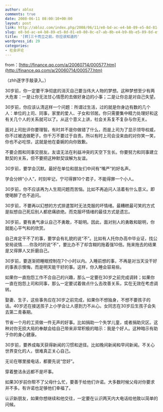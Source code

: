 ```yaml
---
author: abloz
comments: true
date: 2008-06-11 08:00:10+00:00
layout: post
link: http://abloz.com/index.php/2008/06/11/e8-bd-ac-e4-b8-89-e5-8d-81-e8-80-8c-e7-ab-8b-e4-b9-8b-e5-89-8d-ef-bc-8c-e4-bd-a0-e5-ba-94-e8-af-a5-e7-9f-a5-e9-81-93-e7-9a-84/
slug: e8-bd-ac-e4-b8-89-e5-8d-81-e8-80-8c-e7-ab-8b-e4-b9-8b-e5-89-8d-ef-bc-8c-e4-bd-a0-e5-ba-94-e8-af-a5-e7-9f-a5-e9-81-93-e7-9a-84
title: '[转]三十而立之前，你应该知道的'
wordpress_id: 29
categories:
- 社会评论
---
```


from：[http://finance.qq.com/a/20060714/000577.htm](http://finance.qq.com/a/20060714/000577.htm)

（zhh逐字手敲录入。）

30岁前，你一定要干净彻底的消灭自己要当伟大人物的梦想。这种梦想至少有两大危害：一是让你无法甘心情愿的去做好身边的小事；二是让你总是对自己失望。

30岁前，你应该认清这样一个问题：所谓过生活，过的就是你身边有数的几个人：单位的上司、同事，家里的爱人、子女和邻居。你只需要集中精力处理好和这有关几个人的关系就可以了。从这个意义上讲，社会关系复不复杂与你无关。

面对上司批评你要理智。有时并不是你做错了什么，而是上司为了显示领导权威，你不过被选做靶子。你千万不要过于自责。所以有时上司会没来由的对你笑一笑，你也不必吃惊，这就是他在委婉的向你致歉。

不要企图和同事交朋友。友谊无法在利益冲突的天空下生长。你要努力和同事建立默契的关系，但不要把这种默契误解为友谊。

30岁前，要学会沉默。最好在单位和朋友们中间有“嘴严”的好名声。

学会分辨“小人”，时刻牢记，宁可得罪10个君子，不能得罪一个小人。

30岁前，你不应该再为人生观问题而苦恼。比如不再追问人活着有什么意义。即使喝醉了也不追问。

30岁前，不要再以幻想的方式排遣暂时无法克服的坏情绪。最糟糕最可笑的方式是拟想自己死后别人都悲痛欲绝。而克服坏情绪的最佳方式是遗忘。

30岁前，要有勇气承认自己不勇敢，不聪明。因此，面对别人的勇敢和聪明，你就能心平气和的欣赏。

自己肯定干不了的事，要学会有礼貌的说“不”。比如有人托你办高中毕业证，找公安局说情……你及时的说“不”，要比办不了却含糊的拖着强10倍。拖来拖去的结果是又得罪人又折磨自己。

30岁前，要逐渐把睡眠控制在7个小时以内。入睡前想的事，不再是对当天没干好的事表示懊悔，而是明天能干好的事。这样，你入睡会容易些。

如果你一直抱怨工作不合自己的兴趣，那么一定要在30岁之前完成调转；如果你一直在抱怨上司和同事，那么一定要试着做点什么去改善关系，实在无效在考虑调转。

娶妻、生子，这些事务应在30岁之前完成，如果你不想独身，不想不要孩子的话。40岁还在接送孩子上小学会让人感到力不从心。女同志在30岁后生孩子会失去第二青春期。

节省一个月的工资做一件无声的好事。比如捐助一个失学儿童，或者捐助灾区。这种对你无损大局的奉献会给自己带来非常积极的暗示：我是个好人。这种暗示有助于你的身心健康。

30岁前，要养成每天获得新闻的习惯和途径。比如晚间新闻和早间新闻。不关心世界变化的人，很难真正关心自己。

无论在哪里接电话，都要先说“您好”。

穿着整洁永远都不是坏事。

如果30岁前你帮不了父母什么忙，要善于给他们许诺。大多数时候父母对你要求并不多。有许诺也足够他们幸福了。

认识新朋友，如果你想继续和他交往，一定要在认识两天内大电话给他致以简单的问候。
